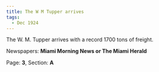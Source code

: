 ```yaml
---  
title: The W M Tupper arrives  
tags:  
  - Dec 1924  
---  
```

  
The W. M. Tupper arrives with a record 1700 tons of freight.  
  
Newspapers: **Miami Morning News or The Miami Herald**  
  
Page: **3**, Section: **A** 
